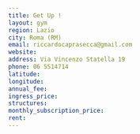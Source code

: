 ```yaml
---
title: Get Up !
layout: gym
region: Lazio
city: Roma (RM)
email: riccardocaprasecca@gmail.com
website: 
address: Via Vincenzo Statella 19
phone: 06 5514714
latitude: 
longitude: 
annual_fee: 
ingress_price: 
structures: 
monthly_subscription_price: 
rent: 
---
```


